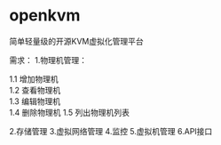 openkvm
=======

简单轻量级的开源KVM虚拟化管理平台

需求：
1.物理机管理：  

  1.1 增加物理机  
  1.2 查看物理机  
  1.3 编辑物理机  
  1.4 删除物理机
  1.5 列出物理机列表  

2.存储管理
3.虚拟网络管理
4.监控
5.虚拟机管理
6.API接口
